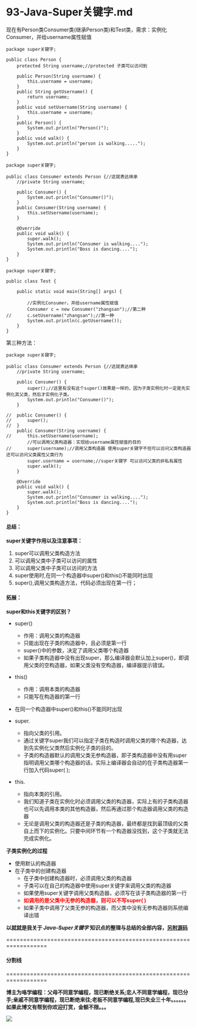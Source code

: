 # 93-Java-Super关键字.md

现在有Person类Consumer类(继承Person类)和Test类，需求：实例化Consumer，并给username属性赋值

```
package super关键字;

public class Person {
	protected String username;//protected 子类可以访问到
	
	public Person(String username) {
		this.username = username;
	}
	public String getUsername() {
		return username;
	}
	public void setUsername(String username) {
		this.username = username;
	}
	public Person() {
		System.out.println("Person()");
	}
	public void walk() {
		System.out.println("person is walking.....");
	}
}
```

```
package super关键字;

public class Consumer extends Person {//这就表达继承
	//private String username;
	
	public Consumer() {
		System.out.println("Consumer()");
	}
	public Consumer(String username) {
		this.setUsername(username);
	}

	@Override
	public void walk() {
		super.walk();
		System.out.println("Consumer is walking....");
		System.out.println("Boss is dancing....");
	}
}
```
```
package super关键字;

public class Test {

	public static void main(String[] args) {

		//实例化Consumer，并给username属性赋值
		Consumer c = new Consumer("zhangsan");//第二种
//		c.setUsername("zhangsan");//第一种
		System.out.println(c.getUsername());
	}
}
```

第三种方法：

```
package super关键字;

public class Consumer extends Person {//这就表达继承
	//private String username;
	
	public Consumer() {
		super();//这里有没有这个super()效果是一样的，因为子类实例化时一定是先实例化其父类，然后才实例化子类。
		System.out.println("Consumer()");
	}
	
//	public Consumer() {
//		super();
//	}
	public Consumer(String username) {
//		this.setUsername(username);
		//可以调用父类构造器：实现给username属性赋值的目的
//		super(username);//调用父类构造器 使用super关键字不但可以访问父类构造器还可以访问父类属性父类行为
		super.username = username;//super关键字 可以访问父类的非私有属性
		super.walk();
	}

	@Override
	public void walk() {
		super.walk();
		System.out.println("Consumer is walking....");
		System.out.println("Boss is dancing....");
	}
}
```

#### 总结：

**super关键字作用以及注意事项：**

1. super可以调用父类构造方法
2. 可以调用父类中子类可以访问的属性
3. 可以调用父类中子类可以访问的方法
4. super使用时,在同一个构造器中super()和this()不能同时出现
5. super(),调用父类构造方法，代码必须出现在第一行；

#### 拓展：

**super和this关键字的区别？**

+ super()

    + 作用：调用父类的构造器
    + 只能出现在子类的构造器中，且必须是第一行
    + super()中的参数，决定了调用父类哪个构造器
    + 如果子类构造器中没有出现super，那么编译器会默认加上super()，即调用父类的空构造器，如果父类没有空构造器，编译器提示错误。

+ this()
    + 作用：调用本类的构造器
    + 只能写在构造器的第一行

+ 在同一个构造器中super()和this()不能同时出现

+ super.
    + 指向父类的引用。
    + 通过关键字super我们可以指定子类在构造时调用父类的哪个构造器，达到先实例化父类然后实例化子类的目的。
    + 子类的构造器默认的调用父类无参构造器，即子类构造器中没有用super指明调用父类哪个构造器的话，实际上编译器会自动的在子类构造器第一行加入代码super( );

+ this.
    + 指向本类的引用。
    + 我们知道子类在实例化时必须调用父类的构造器，实际上有的子类构造器也可以先调用本类的其他构造器，然后再通过那个构造器调用父类的构造器
    + 无论是调用父类的构造器还是子类的构造器，最终都是找到最顶级的父类自上而下的实例化。只要中间环节有一个构造器没找到，这个子类就无法完成实例化。


**子类实例化的过程**

+ 使用默认的构造器
+ 在子类中的创建构造器 
    + 在子类中创建构造器时，必须调用父类的构造器
    + 子类可以在自己的构造器中使用super关键字来调用父类的构造器
    + 如果使用super关键字调用父类构造器，必须写在该子类构造器的第一行
    + **<span style="color:red;">如调用的是父类中无参的构造器，则可以不写super( )</span>**
    + 如果子类中调用了父类无参的构造器，而父类中没有无参构造器则系统编译出错

**以就就是我关于 *Java-Super关键字*  知识点的整理与总结的全部内容，[另附源码](https://github.com/javaobjects/demo514_1)**

==================================================================
#### 分割线
==================================================================

**博主为咯学编程：父母不同意学编程，现已断绝关系;恋人不同意学编程，现已分手;亲戚不同意学编程，现已断绝来往;老板不同意学编程,现已失业三十年。。。。。。如果此博文有帮到你欢迎打赏，金额不限。。。**

![](https://upload-images.jianshu.io/upload_images/5227364-e76764b127f255ed.png?imageMogr2/auto-orient/strip%7CimageView2/2/w/1240) 